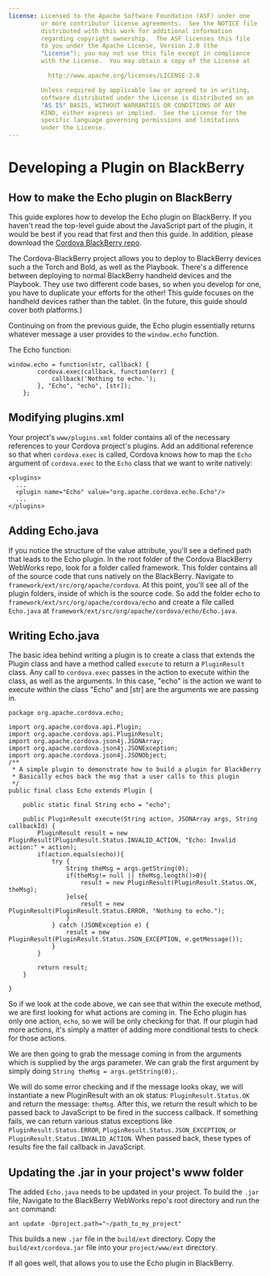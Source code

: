 ```yaml
---
license: Licensed to the Apache Software Foundation (ASF) under one
         or more contributor license agreements.  See the NOTICE file
         distributed with this work for additional information
         regarding copyright ownership.  The ASF licenses this file
         to you under the Apache License, Version 2.0 (the
         "License"); you may not use this file except in compliance
         with the License.  You may obtain a copy of the License at

           http://www.apache.org/licenses/LICENSE-2.0

         Unless required by applicable law or agreed to in writing,
         software distributed under the License is distributed on an
         "AS IS" BASIS, WITHOUT WARRANTIES OR CONDITIONS OF ANY
         KIND, either express or implied.  See the License for the
         specific language governing permissions and limitations
         under the License.
---
```


Developing a Plugin on BlackBerry
=================================

## How to make the Echo plugin on BlackBerry

This guide explores how to develop the Echo plugin on BlackBerry.
If you haven't read the top-level guide about the JavaScript part of
the plugin, it would be best if you read that first and then this
guide. In addition, please download the [Cordova BlackBerry
repo](https://git-wip-us.apache.org/repos/asf?p=cordova-blackberry.git).

The Cordova-BlackBerry project allows you to deploy to BlackBerry
devices such a the Torch and Bold, as well as the Playbook. There's a
difference between deploying to normal BlackBerry handheld devices and
the Playbook. They use two different code bases, so when you develop
for one, you have to duplicate your efforts for the other!  This guide
focuses on the handheld devices rather than the tablet. (In the future,
this guide should cover both platforms.)

Continuing on from the previous guide, the Echo plugin essentially
returns whatever message a user provides to the `window.echo`
function.

The Echo function:

    window.echo = function(str, callback) {
            cordova.exec(callback, function(err) {
                callback('Nothing to echo.');
            }, "Echo", "echo", [str]);
        };

## Modifying plugins.xml

Your project's `www/plugins.xml` folder contains all of the necessary
references to your Cordova project's plugins. Add an
additional reference so that when `cordova.exec` is called, Cordova
knows how to map the `Echo` argument of `cordova.exec` to the `Echo`
class that we want to write natively:

    <plugins>
      ...
      <plugin name="Echo" value="org.apache.cordova.echo.Echo"/>
      ...
    </plugins>

## Adding Echo.java

If you notice the structure of the value attribute, you'll see a
defined path that leads to the Echo plugin. In the root folder of the
Cordova BlackBerry WebWorks repo, look for a folder called framework.
This folder contains all of the source code that runs natively on the
BlackBerry. Navigate to `framework/ext/src/org/apache/cordova`. At
this point, you'll see all of the plugin folders, inside of which is
the source code. So add the folder echo to
`framework/ext/src/org/apache/cordova/echo` and create a file called
`Echo.java` at `framework/ext/src/org/apache/cordova/echo/Echo.java`.

## Writing Echo.java

The basic idea behind writing a plugin is to create a class that
extends the Plugin class and have a method called `execute` to return
a `PluginResult` class. Any call to `cordova.exec` passes in the
action to execute within the class, as well as the arguments. In this
case, "echo" is the action we want to execute within the class "Echo"
and [str] are the arguments we are passing in.

    package org.apache.cordova.echo;

    import org.apache.cordova.api.Plugin;
    import org.apache.cordova.api.PluginResult;
    import org.apache.cordova.json4j.JSONArray;
    import org.apache.cordova.json4j.JSONException;
    import org.apache.cordova.json4j.JSONObject;
    /**
     * A simple plugin to demonstrate how to build a plugin for BlackBerry
     * Basically echos back the msg that a user calls to this plugin
     */
    public final class Echo extends Plugin {

        public static final String echo = "echo";

        public PluginResult execute(String action, JSONArray args, String callbackId) {
            PluginResult result = new PluginResult(PluginResult.Status.INVALID_ACTION, "Echo: Invalid action:" + action);
            if(action.equals(echo)){
                try {
                    String theMsg = args.getString(0);
                    if(theMsg!= null || theMsg.length()>0){
                        result = new PluginResult(PluginResult.Status.OK, theMsg);
                    }else{
                        result = new PluginResult(PluginResult.Status.ERROR, "Nothing to echo.");
                    }
                } catch (JSONException e) {
                    result = new PluginResult(PluginResult.Status.JSON_EXCEPTION, e.getMessage());
                }
            }

            return result;
        }

    }

So if we look at the code above, we can see that within the execute
method, we are first looking for what actions are coming in. The Echo
plugin has only one action, `echo`, so we will be only checking for
that. If our plugin had more actions, it's simply a matter of adding
more conditional tests to check for those actions.

We are then going to grab the message coming in from the arguments
which is supplied by the args parameter.  We can grab the first
argument by simply doing `String theMsg = args.getString(0);`.

We will do some error checking and if the message looks okay, we will
instantiate a new PluginResult with an ok status:
`PluginResult.Status.OK` and return the message: `theMsg`. After this,
we return the result which to be passed back to JavaScript to be fired
in the success callback. If something fails, we can return various
status exceptions like `PluginResult.Status.ERROR`,
`PluginResult.Status.JSON_EXCEPTION`, or
`PluginResult.Status.INVALID_ACTION`. When passed back, these types of
results fire the fail callback in JavaScript.

## Updating the .jar in your project's www folder

The added `Echo.java` needs to be updated in your project.  To build
the `.jar` file, Navigate to the BlackBerry WebWorks repo's root
directory and run the `ant` command:

    ant update -Dproject.path="~/path_to_my_project"

This builds a new `.jar` file in the `build/ext` directory. Copy the
`build/ext/cordova.jar` file into your `project/www/ext` directory.

If all goes well, that allows you to use the Echo plugin in
BlackBerry.
